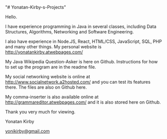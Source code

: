 "# Yonatan-Kirby-s-Projects" 

Hello.

I have experience programming in Java in several classes, including Data Structures, Algorithms, Networking and Software Engineering.

I also have experience in Node.JS, React, HTML/CSS, JavaScript, SQL, PHP and many other things. My personal website is http://yonatankirby.atwebpages.com/

My Java Wikipedia Question-Asker is here on Github. Instructions for how to set up the program are in the readme file.

My social networking website is online at http://www.socialnetwork.a2hosted.com/ and you can test its features there. The files are also on Github here.

My comma-inserter is also available online at http://grammareditor.atwebpages.com/ and it is also stored here on Github.

Thank you very much for viewing.

Yonatan Kirby

yonikirby@gmail.com

